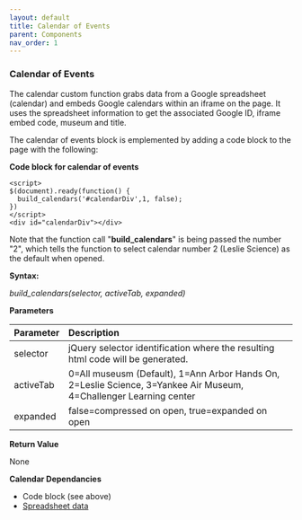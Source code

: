 ```yaml
---
layout: default
title: Calendar of Events
parent: Components
nav_order: 1
---
```


### Calendar of Events

The calendar custom function grabs data from a Google spreadsheet (calendar) and embeds Google calendars within an iframe on the page.  It uses the spreadsheet information to get the associated Google ID, iframe embed code, museum and title.

The calendar of events block is emplemented by adding a code block to the page with the following:

**Code block for calendar of events**
```
<script>
$(document).ready(function() {
  build_calendars('#calendarDiv',1, false);  
})
</script>
<div id="calendarDiv"></div>
```
Note that the function call "**build_calendars**" is being passed the number "2", which tells the function to select calendar number 2 (Leslie Science) as the default when opened. 

**Syntax:**

*build_calendars(selector, activeTab, expanded)*

**Parameters**

| Parameter | Description |
| :-------- | :---------- |
| selector  | jQuery selector identification where the resulting html code will be generated. |
| activeTab | 0=All museusm (Default), 1=Ann Arbor Hands On, 2=Leslie Science, 3=Yankee Air Museum, 4=Challenger Learning center |
| expanded | false=compressed on open, true=expanded on open |

**Return Value**

None


**Calendar Dependancies**
- Code block (see above)
- [Spreadsheet data](/Docs/spreadsheets.html)
